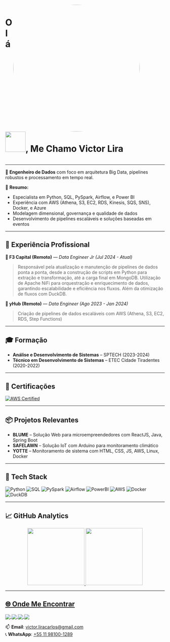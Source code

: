 <div style="display:inline-block">
<img align="right" height="400em" style="border-radius:50%;" src="https://user-images.githubusercontent.com/70662154/157471632-3c7595e6-eaf6-4889-8edd-cd6f0f363ccd.gif"/>
<h1 align="left">Olá <img src="https://user-images.githubusercontent.com/70662154/157436664-d8a7042c-ce1f-45fb-969f-649c74dafca2.gif" width="64px">, Me Chamo Victor Lira</h1>
</div>

---

🎯 **Engenheiro de Dados** com foco em arquitetura Big Data, pipelines robustos e processamento em tempo real.

🧠 **Resumo:**
- Especialista em Python, SQL, PySpark, Airflow, e Power BI
- Experiência com AWS (Athena, S3, EC2, RDS, Kinesis, SQS, SNS), Docker, e Azure
- Modelagem dimensional, governança e qualidade de dados
- Desenvolvimento de pipelines escaláveis e soluções baseadas em eventos

---

## 🧪 Experiência Profissional

**🔸 F3 Capital (Remoto)** — *Data Engineer Jr (Jul 2024 - Atual)*  
> Responsável pela atualização e manutenção de pipelines de dados ponta a ponta, desde a construção de scripts em Python para extração e transformação, até a carga final em MongoDB. Utilização de Apache NiFi para orquestração e enriquecimento de dados, garantindo escalabilidade e eficiência nos fluxos. Além da otimização de fluxos com DuckDB.

**🔹 yHub (Remoto)** — *Data Engineer (Ago 2023 - Jan 2024)*  
> Criação de pipelines de dados escaláveis com AWS (Athena, S3, EC2, RDS, Step Functions)

---

## 🎓 Formação

- **Análise e Desenvolvimento de Sistemas** – SPTECH (2023-2024)  
- **Técnico em Desenvolvimento de Sistemas** – ETEC Cidade Tiradentes (2020-2022)

---

## 🧾 Certificações

[![AWS Certified](https://img.shields.io/badge/AWS%20Certified-232F3E?style=for-the-badge&logo=amazon-aws&logoColor=white)](https://www.credly.com/badges/d3bea1c2-56e5-4bd2-9f77-8324d80c8211/public_url)

---

## 📦 Projetos Relevantes

- **BLUME** – Solução Web para microempreendedores com ReactJS, Java, Spring Boot  
- **SAFELAWN** – Solução IoT com Arduino para monitoramento climático  
- **YOTTE** – Monitoramento de sistema com HTML, CSS, JS, AWS, Linux, Docker

---

## 🚀 Tech Stack

![Python](https://img.shields.io/badge/Python-3776AB?style=for-the-badge&logo=python&logoColor=white)
![SQL](https://img.shields.io/badge/SQL-336791?style=for-the-badge&logo=postgresql&logoColor=white)
![PySpark](https://img.shields.io/badge/PySpark-FF9900?style=for-the-badge&logo=apache-spark&logoColor=white)
![Airflow](https://img.shields.io/badge/Apache%20Airflow-017CEE?style=for-the-badge&logo=apache-airflow&logoColor=white)
![PowerBI](https://img.shields.io/badge/PowerBI-F2C811?style=for-the-badge&logo=power-bi&logoColor=black)
![AWS](https://img.shields.io/badge/AWS-232F3E?style=for-the-badge&logo=amazon-aws&logoColor=white)
![Docker](https://img.shields.io/badge/Docker-2496ED?style=for-the-badge&logo=docker&logoColor=white)
![DuckDB](https://img.shields.io/badge/DuckDB-FFA500?style=for-the-badge)

---

## 📈 GitHub Analytics

<div align="center">
  <a href="https://github.com/VicLira">
    <img height="180em" src="https://github-readme-stats.vercel.app/api?username=VicLira&show_icons=true&theme=vision-friendly-dark&include_all_commits=true&count_private=true"/>
    <img height="180em" src="https://github-readme-stats.vercel.app/api/top-langs/?username=VicLira&layout=compact&langs_count=7&theme=vision-friendly-dark"/>
</div>

---

## 🌐 Onde Me Encontrar

<a href="https://codepen.io/VictorLira" target="_blank">
  <img align="center" src="https://img.shields.io/badge/CodePen-0077B5?style=for-the-badge&logo=codepen&logoColor=white" />
</a>
<a href="https://web.dio.me/users/victor_liracarlos?tab=achievements" target="_blank">
  <img align="center" src="https://img.shields.io/badge/DIO-0077B5?style=for-the-badge&logo=dio&logoColor=white"/>
</a>
<a href="https://www.linkedin.com/in/victor-lira-carlos/" target="_blank">
  <img align="center" src="https://img.shields.io/badge/LinkedIn-0077B5?style=for-the-badge&logo=linkedin&logoColor=white" />
</a>
<a href="https://instagram.com/liravitu" target="_blank">
  <img align="center" src="https://img.shields.io/badge/Instagram-E4405F?style=for-the-badge&logo=instagram&logoColor=white" />
</a>

📫 **Email**: [victor.liracarlos@gmail.com](mailto:victor.liracarlos@gmail.com)  
📞 **WhatsApp**: [+55 11 98100-1289](https://wa.me/5511981001289)

